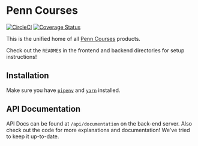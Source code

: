 # Penn Courses
[![CircleCI](https://circleci.com/gh/pennlabs/penn-courses.svg?style=shield)](https://circleci.com/gh/pennlabs/penn-courses)
[![Coverage Status](https://codecov.io/gh/pennlabs/penn-courses/branch/master/graph/badge.svg)](https://codecov.io/gh/pennlabs/penn-courses)

This is the unified home of all [Penn Courses](https://penncourses.org) products.

Check out the `README`s in the frontend and backend directories for setup instructions!

## Installation
Make sure you have [`pipenv`](https://docs.pipenv.org/en/latest/) and [`yarn`](https://classic.yarnpkg.com/en/)
installed.

## API Documentation
API Docs can be found at `/api/documentation` on the back-end server. Also check out the code for more explanations
and documentation! We've tried to keep it up-to-date.
